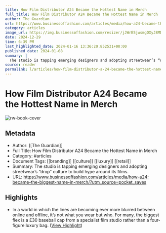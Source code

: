 ```yaml
---
title: How Film Distributor A24 Became the Hottest Name in Merch
full_title: How Film Distributor A24 Became the Hottest Name in Merch
author: The Guardian
url: https://www.businessoffashion.com/articles/media/how-a24-became-the-biggest-name-in-merch/?utm_source=pocket_saves
category: articles
image_url: https://img.businessoffashion.com/resizer/jJWrESjwsmgOXyJ8MDXlME0Cj_U=/1200x630/filters:format(jpg):quality(70)/cloudfront-eu-central-1.images.arcpublishing.com/businessoffashion/QM2I2LE3MZGGJLZVHF7RMNL5CQ.jpg
date: 2024-12-29
time: 6:39 PM
last_highlighted_date: 2024-01-16 13:36:20.852531+00:00
published_date: 2024-01-08
summary: |
  The studio is tapping emerging designers and adopting streetwear’s “drop” culture to build hype around its films. 
source: reader
permalink: l/articles/how-film-distributor-a-24-became-the-hottest-name-in-merch
---
```

# How Film Distributor A24 Became the Hottest Name in Merch

![rw-book-cover](https://img.businessoffashion.com/resizer/jJWrESjwsmgOXyJ8MDXlME0Cj_U=/1200x630/filters:format(jpg):quality(70)/cloudfront-eu-central-1.images.arcpublishing.com/businessoffashion/QM2I2LE3MZGGJLZVHF7RMNL5CQ.jpg)

## Metadata
- Author: [[The Guardian]]
- Full Title: How Film Distributor A24 Became the Hottest Name in Merch
- Category: #articles
- Document Tags: [[branding]] [[culture]] [[luxury]] [[retail]] 
- Summary: The studio is tapping emerging designers and adopting streetwear’s “drop” culture to build hype around its films. 
- URL: https://www.businessoffashion.com/articles/media/how-a24-became-the-biggest-name-in-merch/?utm_source=pocket_saves

## Highlights
- In a world in which the lines are becoming ever more blurred between online and offline, it’s not what you wear but who. For many, the biggest flex is a £30 baseball cap from a specialist film studio rather than a four-figure luxury bag. ([View Highlight](https://read.readwise.io/read/01hm97se8jx71v4sy1hhz7zs2t))


